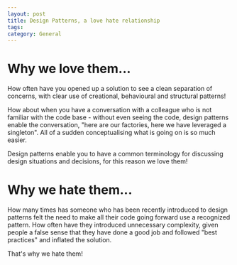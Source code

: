 ```yaml
---
layout: post
title: Design Patterns, a love hate relationship
tags: 
category: General
---
```


# Why we love them...

How often have you opened up a solution to see a clean separation of concerns, with clear use of creational, behavioural and structural patterns!

How about when you have a conversation with a colleague who is not familiar with the code base - without even seeing the code, design patterns enable the conversation, "here are our factories, here we have leveraged a singleton". All of a sudden conceptualising what is going on is so much easier.

Design patterns enable you to have a common terminology for discussing design situations and decisions, for this reason we love them!

# Why we hate them...

How many times has someone who has been recently introduced to design patterns felt the need to make all their code going forward use a recognized pattern. How often have they introduced unnecessary complexity, given people a false sense that they have done a good job and followed "best practices" and inflated the solution.

That's why we hate them!
